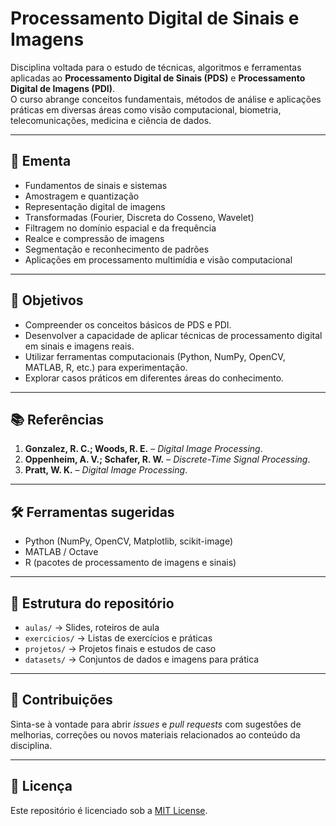 # Processamento Digital de Sinais e Imagens

Disciplina voltada para o estudo de técnicas, algoritmos e ferramentas aplicadas ao **Processamento Digital de Sinais (PDS)** e **Processamento Digital de Imagens (PDI)**.  
O curso abrange conceitos fundamentais, métodos de análise e aplicações práticas em diversas áreas como visão computacional, biometria, telecomunicações, medicina e ciência de dados.

---

## 📌 Ementa
- Fundamentos de sinais e sistemas
- Amostragem e quantização
- Representação digital de imagens
- Transformadas (Fourier, Discreta do Cosseno, Wavelet)
- Filtragem no domínio espacial e da frequência
- Realce e compressão de imagens
- Segmentação e reconhecimento de padrões
- Aplicações em processamento multimídia e visão computacional

---

## 🎯 Objetivos
- Compreender os conceitos básicos de PDS e PDI.  
- Desenvolver a capacidade de aplicar técnicas de processamento digital em sinais e imagens reais.  
- Utilizar ferramentas computacionais (Python, NumPy, OpenCV, MATLAB, R, etc.) para experimentação.  
- Explorar casos práticos em diferentes áreas do conhecimento.  

---

## 📚 Referências
1. **Gonzalez, R. C.; Woods, R. E.** – *Digital Image Processing*.  
2. **Oppenheim, A. V.; Schafer, R. W.** – *Discrete-Time Signal Processing*.  
3. **Pratt, W. K.** – *Digital Image Processing*.  

---

## 🛠️ Ferramentas sugeridas
- Python (NumPy, OpenCV, Matplotlib, scikit-image)  
- MATLAB / Octave  
- R (pacotes de processamento de imagens e sinais)  

---

## 📂 Estrutura do repositório
- `aulas/` → Slides, roteiros de aula  
- `exercicios/` → Listas de exercícios e práticas  
- `projetos/` → Projetos finais e estudos de caso  
- `datasets/` → Conjuntos de dados e imagens para prática  

---

## 🤝 Contribuições
Sinta-se à vontade para abrir *issues* e *pull requests* com sugestões de melhorias, correções ou novos materiais relacionados ao conteúdo da disciplina.

---

## 📜 Licença
Este repositório é licenciado sob a [MIT License](LICENSE).